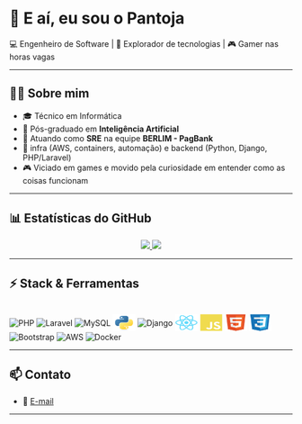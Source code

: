 # 👋 E aí, eu sou o Pantoja  

💻 Engenheiro de Software | 🚀 Explorador de tecnologias | 🎮 Gamer nas horas vagas  

---

## 🧑‍🚀 Sobre mim  

- 🎓 Técnico em Informática  
- 🧠 Pós-graduado em **Inteligência Artificial**  
- 💼 Atuando como **SRE** na equipe **BERLIM - PagBank**  
- 🔎 infra (AWS, containers, automação) e backend (Python, Django, PHP/Laravel)  
- 🎮 Viciado em games e movido pela curiosidade em entender como as coisas funcionam  

---

## 📊 Estatísticas do GitHub  

<div align="center">
  <a href="https://github.com/PantojaVII">
    <img height="180em" src="https://github-readme-stats.vercel.app/api?username=PantojaVII&show_icons=true&theme=radical&include_all_commits=true&count_private=true"/>
    <img height="180em" src="https://github-readme-stats.vercel.app/api/top-langs/?username=PantojaVII&layout=compact&langs_count=7&theme=radical"/>
  </a>
</div>

---

## ⚡ Stack & Ferramentas  

<div style="display: inline_block"><br>
  <img align="center" alt="PHP" height="30" width="40" src="https://cdn.jsdelivr.net/gh/devicons/devicon/icons/php/php-plain.svg">
  <img align="center" alt="Laravel" height="30" width="40" src="https://cdn.jsdelivr.net/gh/devicons/devicon/icons/laravel/laravel-plain.svg">
  <img align="center" alt="MySQL" height="30" width="40" src="https://cdn.jsdelivr.net/gh/devicons/devicon/icons/mysql/mysql-original.svg">
  <img align="center" alt="Python" height="30" width="40" src="https://raw.githubusercontent.com/devicons/devicon/master/icons/python/python-original.svg">
  <img align="center" alt="Django" height="30" width="40" src="https://static.djangoproject.com/img/logos/django-logo-positive.svg">
  <img align="center" alt="React" height="30" width="40" src="https://raw.githubusercontent.com/devicons/devicon/master/icons/react/react-original.svg">
  <img align="center" alt="JavaScript" height="30" width="40" src="https://raw.githubusercontent.com/devicons/devicon/master/icons/javascript/javascript-plain.svg">
  <img align="center" alt="HTML5" height="30" width="40" src="https://raw.githubusercontent.com/devicons/devicon/master/icons/html5/html5-original.svg">
  <img align="center" alt="CSS3" height="30" width="40" src="https://raw.githubusercontent.com/devicons/devicon/master/icons/css3/css3-original.svg">
  <img align="center" alt="Bootstrap" height="30" width="40" src="https://cdn.jsdelivr.net/gh/devicons/devicon/icons/bootstrap/bootstrap-plain-wordmark.svg">
  <img align="center" alt="AWS" height="30" width="40" src="https://cdn.jsdelivr.net/gh/devicons/devicon/icons/amazonwebservices/amazonwebservices-original.svg">
  <img align="center" alt="Docker" height="30" width="40" src="https://cdn.jsdelivr.net/gh/devicons/devicon/icons/docker/docker-original.svg">
</div>

---

## 📫 Contato  

- 📧 [E-mail](mailto:JVPANTOJAMACIEL@GMAIL.COM)  

---

